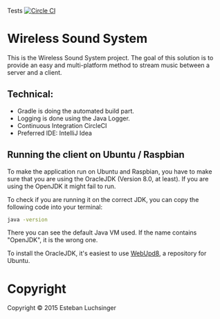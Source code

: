 Tests [![Circle CI](https://circleci.com/gh/eluchsinger/WirelessSoundSystem/tree/master-gradle.svg?style=svg&circle-token=2042a347bcc464e27835253f754febbbb2eb08e6)](https://circleci.com/gh/eluchsinger/WirelessSoundSystem/tree/master-gradle)

# Wireless Sound System
This is the Wireless Sound System project.
The goal of this solution is to provide an easy and multi-platform method to stream music between a server and a client.


## Technical:
- Gradle is doing the automated build part.
- Logging is done using the Java Logger.
- Continuous Integration CircleCI
- Preferred IDE: IntelliJ Idea

## Running the client on Ubuntu / Raspbian
To make the application run on Ubuntu and Raspbian, you have to make sure that you are using the OracleJDK (Version 8.0, at least). If you are using the OpenJDK it might fail to run.

To check if you are running it on the correct JDK, you can copy the following code into your terminal:
```sh
java -version
```
There you can see the default Java VM used. If the name contains "OpenJDK", it is the wrong one.

To install the OracleJDK, it's easiest to use [WebUpd8](http://www.webupd8.org/2012/09/install-oracle-java-8-in-ubuntu-via-ppa.html), a repository for Ubuntu.



# Copyright
Copyright © 2015 Esteban Luchsinger
